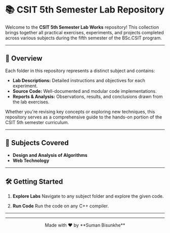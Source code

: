 # 📚 CSIT 5th Semester Lab Repository

Welcome to the **CSIT 5th Semester Lab Works** repository! This collection brings together all practical exercises, experiments, and projects completed across various subjects during the fifth semester of the BSc.CSIT program.

---

## 🚀 Overview
Each folder in this repository represents a distinct subject and contains:

- **Lab Descriptions:** Detailed instructions and objectives for each experiment.
- **Source Code:** Well-documented and modular code implementations.
- **Reports & Analysis:** Observations, results, and conclusions drawn from the lab exercises.


Whether you're revising key concepts or exploring new techniques, this repository serves as a comprehensive guide to the hands-on portion of the CSIT 5th semester curriculum.

---

## 🎯 Subjects Covered
- **Design and Analysis of Algorithms**
- **Web Technology**




---



## 🛠️ Getting Started


1. **Explore Labs**
   Navigate to any subject folder and explore the given code.

2. **Run Code**
   Run the code on any C++ compiler.


---


---

<p align="center">Made with ❤️ by **Suman Bisunkhe**</p>


